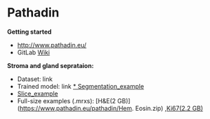 # Pathadin

**Getting started**
* http://www.pathadin.eu/
* GitLab [Wiki](https://gitlab.com/Digipathology/Pathadin/-/wikis/home)

**Stroma and gland seprataion:**
* Dataset: link
* Trained model: link
[* Segmentation_example](https://colab.research.google.com/drive/1kc9mKy1ldCQCFXIzy8l_tqGC2FGLcqOd)
* [Slice_example](https://drive.google.com/file/d/107Pyqbz2FIkyQTAAXsebK-nkWh0O5BQN/view?usp=sharing)
* Full-size examples (.mrxs): [H&E(2 GB)](https://www.pathadin.eu/pathadin/Hem. Eosin.zip) ,[Ki67(2.2 GB)](https://www.pathadin.eu/pathadin/Ki67.zip)